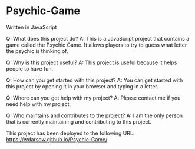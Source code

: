 # Psychic-Game
Written in JavaScript

Q: What does this project do?
A: This is a JavaScript project that contains a game called the Psychic Game. It allows players to try to guess what letter the psychic is thinking of.

Q: Why is this project useful?
A: This project is useful because it helps people to have fun.

Q: How can you get started with this project?
A: You can get started with this project by opening it in your browser and typing in a letter.

Q: Where can you get help with my project?
A: Please contact me if you need help with my project.

Q: Who maintains and contributes to the project?
A: I am the only person that is currently maintaining and contributing to this project. 

This project has been deployed to the following URL: https://wdarsow.github.io/Psychic-Game/


